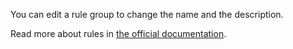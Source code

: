 You can edit a rule group to change the name and the description.

Read more about rules in [the official documentation](https://docs.firefly-iii.org/advanced-concepts/rules).